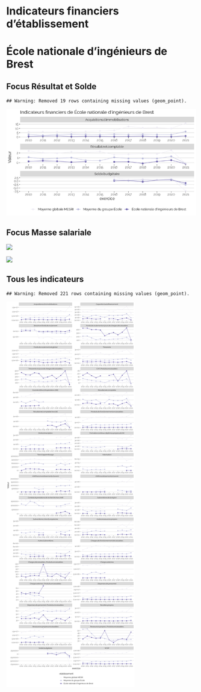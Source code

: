 Indicateurs financiers d’établissement
================

# École nationale d’ingénieurs de Brest

## Focus Résultat et Solde

    ## Warning: Removed 19 rows containing missing values (geom_point).

![](école_nationale_d_ingénieurs_de_brest_files/figure-gfm/etab.focus-1.png)<!-- -->

## Focus Masse salariale

![](école_nationale_d_ingénieurs_de_brest_files/figure-gfm/etab.focus.ms.et.pfe-1.png)<!-- -->

![](école_nationale_d_ingénieurs_de_brest_files/figure-gfm/etab.focus.ms.vs.pfe-1.png)<!-- -->

## Tous les indicateurs

    ## Warning: Removed 221 rows containing missing values (geom_point).

![](école_nationale_d_ingénieurs_de_brest_files/figure-gfm/etab-1.png)<!-- -->
